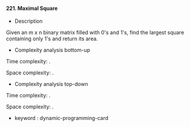#### 221. Maximal Square

* Description

Given an m x n binary matrix filled with 0's and 1's, find the largest square containing only 1's and return its area.

* Complexity analysis bottom-up

Time complexity: .

Space complexity: .

* Complexity analysis top-down

Time complexity: .

Space complexity: .

* keyword : dynamic-programming-card